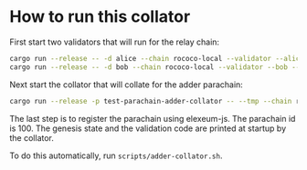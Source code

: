 # How to run this collator

First start two validators that will run for the relay chain:

```sh
cargo run --release -- -d alice --chain rococo-local --validator --alice --port 50551
cargo run --release -- -d bob --chain rococo-local --validator --bob --port 50552
```

Next start the collator that will collate for the adder parachain:

```sh
cargo run --release -p test-parachain-adder-collator -- --tmp --chain rococo-local --port 50553
```

The last step is to register the parachain using elexeum-js. The parachain id is
100. The genesis state and the validation code are printed at startup by the collator.

To do this automatically, run `scripts/adder-collator.sh`.  
